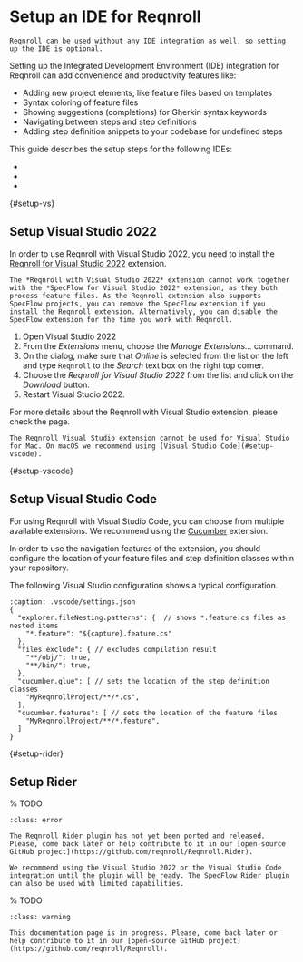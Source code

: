 # Setup an IDE for Reqnroll

```{tip}
Reqnroll can be used without any IDE integration as well, so setting up the IDE is optional.
```

Setting up the Integrated Development Environment (IDE) integration for Reqnroll can add convenience and productivity features like:

* Adding new project elements, like feature files based on templates
* Syntax coloring of feature files
* Showing suggestions (completions) for Gherkin syntax keywords
* Navigating between steps and step definitions
* Adding step definition snippets to your codebase for undefined steps

This guide describes the setup steps for the following IDEs:

* [](#setup-vs)
* [](#setup-vscode)
* [](#setup-rider)

{#setup-vs}
## Setup Visual Studio 2022

In order to use Reqnroll with Visual Studio 2022, you need to install the [Reqnroll for Visual Studio 2022](https://go.reqnroll.net/vs2022-extension) extension.

```{warning}
The *Reqnroll with Visual Studio 2022* extension cannot work together with the *SpecFlow for Visual Studio 2022* extension, as they both process feature files. As the Reqnroll extension also supports SpecFlow projects, you can remove the SpecFlow extension if you install the Reqnroll extension. Alternatively, you can disable the SpecFlow extension for the time you work with Reqnroll. 
```

1. Open Visual Studio 2022
2. From the *Extensions* menu, choose the *Manage Extensions...* command.
3. On the dialog, make sure that *Online* is selected from the list on the left and type `Reqnroll` to the *Search* text box on the right top corner.
4. Choose the *Reqnroll for Visual Studio 2022* from the list and click on the *Download* button.
5. Restart Visual Studio 2022.

For more details about the Reqnroll with Visual Studio extension, please check the [](../ide-integrations/visual-studio/index) page.

```{hint}
The Reqnroll Visual Studio extension cannot be used for Visual Studio for Mac. On macOS we recommend using [Visual Studio Code](#setup-vscode).
```

{#setup-vscode}
## Setup Visual Studio Code

For using Reqnroll with Visual Studio Code, you can choose from multiple available extensions. We recommend using the [Cucumber](https://marketplace.visualstudio.com/items?itemName=CucumberOpen.cucumber-official) extension.

In order to use the navigation features of the extension, you should configure the location of your feature files and step definition classes within your repository.

The following Visual Studio configuration shows a typical configuration.

```{code-block} json
:caption: .vscode/settings.json
{
  "explorer.fileNesting.patterns": {  // shows *.feature.cs files as nested items
    "*.feature": "${capture}.feature.cs"
  },
  "files.exclude": { // excludes compilation result
    "**/obj/": true,
    "**/bin/": true,
  },
  "cucumber.glue": [ // sets the location of the step definition classes
    "MyReqnrollProject/**/*.cs",
  ],
  "cucumber.features": [ // sets the location of the feature files
    "MyReqnrollProject/**/*.feature",
  ]
}
```

{#setup-rider}
## Setup Rider

% TODO
```{admonition} Rider plugin is not available yet
:class: error

The Reqnroll Rider plugin has not yet been ported and released. Please, come back later or help contribute to it in our [open-source GitHub project](https://github.com/reqnroll/Reqnroll.Rider).

We recommend using the Visual Studio 2022 or the Visual Studio Code integration until the plugin will be ready. The SpecFlow Rider plugin can also be used with limited capabilities.
```


% TODO
```{admonition} Documentation is in progress
:class: warning

This documentation page is in progress. Please, come back later or help contribute to it in our [open-source GitHub project](https://github.com/reqnroll/Reqnroll).
```
